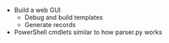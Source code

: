 * Build a web GUI
    * Debug and build templates
    * Generate records
* PowerShell cmdlets similar to how parser.py works